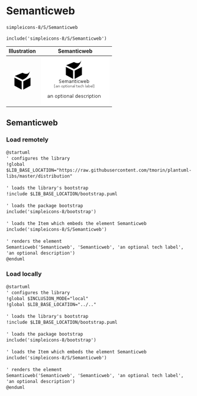 # Semanticweb


```text
simpleicons-8/S/Semanticweb
```

```text
include('simpleicons-8/S/Semanticweb')
```



| Illustration | Semanticweb |
| :---: | :---: |
| ![illustration for Illustration](../../simpleicons-8/S/Semanticweb.png) | ![illustration for Semanticweb](../../simpleicons-8/S/Semanticweb.Local.png) |




## Semanticweb

### Load remotely
```plantuml
@startuml
' configures the library
!global $LIB_BASE_LOCATION="https://raw.githubusercontent.com/tmorin/plantuml-libs/master/distribution"

' loads the library's bootstrap
!include $LIB_BASE_LOCATION/bootstrap.puml

' loads the package bootstrap
include('simpleicons-8/bootstrap')

' loads the Item which embeds the element Semanticweb
include('simpleicons-8/S/Semanticweb')

' renders the element
Semanticweb('Semanticweb', 'Semanticweb', 'an optional tech label', 'an optional description')
@enduml
```

### Load locally
```plantuml
@startuml
' configures the library
!global $INCLUSION_MODE="local"
!global $LIB_BASE_LOCATION="../.."

' loads the library's bootstrap
!include $LIB_BASE_LOCATION/bootstrap.puml

' loads the package bootstrap
include('simpleicons-8/bootstrap')

' loads the Item which embeds the element Semanticweb
include('simpleicons-8/S/Semanticweb')

' renders the element
Semanticweb('Semanticweb', 'Semanticweb', 'an optional tech label', 'an optional description')
@enduml
```

